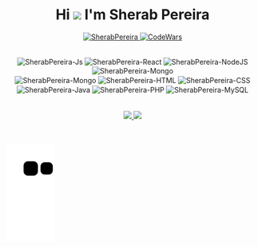 <h1 align="center">Hi <img src="https://raw.githubusercontent.com/kaueMarques/kaueMarques/master/hi.gif" width="30px"> I'm
    Sherab Pereira</h1>
<p align="center">
    <a href="https://github.com/SherabPereira">
        <img src="https://komarev.com/ghpvc/?username=OrigenZ&label=Profile%20views&color=0e75b6&style=flat" alt="SherabPereira" />
    </a>
    <a href="https://www.codewars.com/users/SherabPereira">    
        <img alt='CodeWars' src='https://www.codewars.com/users/SherabPereira/badges/micro' />
    </a>
</p>
<br>
<div align="center">
    <img align="center" alt="SherabPereira-Js"
        src="https://img.shields.io/badge/-JavaScript-f7df1e?logo=javascript&logoColor=black">
    <img align="center" alt="SherabPereira-React" 
        src="https://img.shields.io/badge/-ReactJs-20232A?logo=react&logoColor=61DAFB">
    <img align="center" alt="SherabPereira-NodeJS" 
        src="https://img.shields.io/badge/Node.js-43853D?logo=node.js&logoColor=white">
    <img align="center" alt="SherabPereira-Mongo" 
        src="https://img.shields.io/badge/MongoDB-4EA94B?logo=mongodb&logoColor=white">

</div>
<div align="center">
    <img align="center" alt="SherabPereira-Mongo" 
        src="https://img.shields.io/badge/Bootstrap-563D7C?logo=bootstrap&logoColor=white">
    <img align="center" alt="SherabPereira-HTML"
        src="https://img.shields.io/badge/CSS3-1572B6?logo=css3&logoColor=white">
    <img align="center" alt="SherabPereira-CSS"
        src="https://img.shields.io/badge/HTML5-E34F26?logo=html5&logoColor=white">
    <img align="center" alt="SherabPereira-Java"
        src="https://img.shields.io/badge/Java-ED8B00?logo=java&logoColor=white">
    <img align="center" alt="SherabPereira-PHP"
        src="https://img.shields.io/badge/PHP-777BB4?logo=php&logoColor=white">
    <img align="center" alt="SherabPereira-MySQL"
        src="https://img.shields.io/badge/MySQL-005c83?logo=mysql&logoColor=white">
</div>
<br><br>

<div align="center">
<a href="https://github.com/SherabPereira">
    <img  width="325rem"
        src="https://github-readme-stats.vercel.app/api?username=SherabPereira&show_icons=true&locale=en&theme=dark" />
</a>
<a href="https://github.com/SherabPereira">
    <img  width="273rem"
        src="https://github-readme-stats.vercel.app/api/top-langs/?username=SherabPereira&layout=compact&langs_count=7&theme=dark" />
</a>
</div>

<br><br>
<a align="center" href="https://github.com/SherabPereira">
    ![Snake animation](https://github.com/SherabPereira/OrigenZ/blob/output/github-contribution-grid-snake.svg)
</a>
